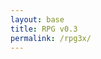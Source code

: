 ```yaml
---
layout: base
title: RPG v0.3
permalink: /rpg3x/
---
```


<style>
.custom-alert {
    display: none;
    position: fixed;
    left: 50%;
    top: 50%;
    transform: translate(-50%, -50%);
    z-index: 1000;
}

.custom-alert button {
    background-color: transparent; /* Fully transparent background */
    display: flex; /* Use flexbox for layout */
    align-items: center; /* Center items vertically */
    justify-content: center; /* Center items horizontally */
    width: 100%; /* Adjust width to fit content */
    height: 100%; /* Adjust height to fit content */
    position: absolute; /* Position the button relative to the alert box */
}

</style>

<div id="gameContainer">
    <canvas id='gameCanvas'></canvas>
</div>

<div id="custom-alert" class="custom-alert">
    <button onclick="closeCustomAlert()" id="custom-alert-message"></button>
</div>

<script type="module">
    import GameControl from '{{site.baseurl}}/assets/js/latest/GameControl.js';

    const path = "{{site.baseurl}}";

    // Start game engine
    GameControl.start(path);
</script>
